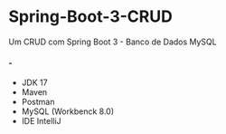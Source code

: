 # Spring-Boot-3-CRUD
Um CRUD com Spring Boot 3 - Banco de Dados MySQL

#### - 

- JDK 17
- Maven
- Postman
- MySQL (Workbenck 8.0)
- IDE IntelliJ
